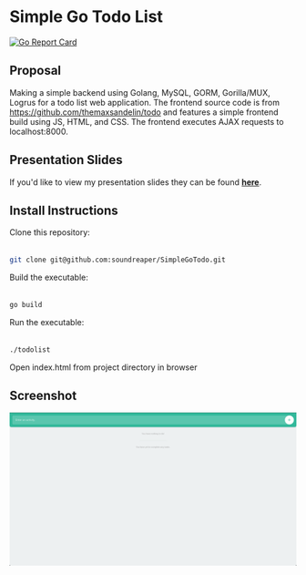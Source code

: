 # Simple Go Todo List

[![Go Report Card](https://goreportcard.com/badge/github.com/soundreaper/SimpleGoTodo)](https://goreportcard.com/report/github.com/soundreaper/SimpleGoTodo)

## Proposal

Making a simple backend using Golang, MySQL, GORM, Gorilla/MUX, Logrus for a todo list
web application. The frontend source code is from https://github.com/themaxsandelin/todo and
features a simple frontend build using JS, HTML, and CSS. The frontend executes AJAX requests
to localhost:8000.

## Presentation Slides

If you'd like to view my presentation slides they can be found **[here](https://docs.google.com/presentation/d/17Vu83hQ4UsTxDs7HBTrvTg_XVDADz1EcMTfmUOnCRsw/edit?usp=sharing)**.

## Install Instructions

Clone this repository:

```bash

git clone git@github.com:soundreaper/SimpleGoTodo.git

```
  
Build the executable:
 ```bash

go build

```

Run the executable:
```bash

./todolist

```

Open index.html from project directory in browser

## Screenshot

![Screenshot](/resources/img/screenshot.png)